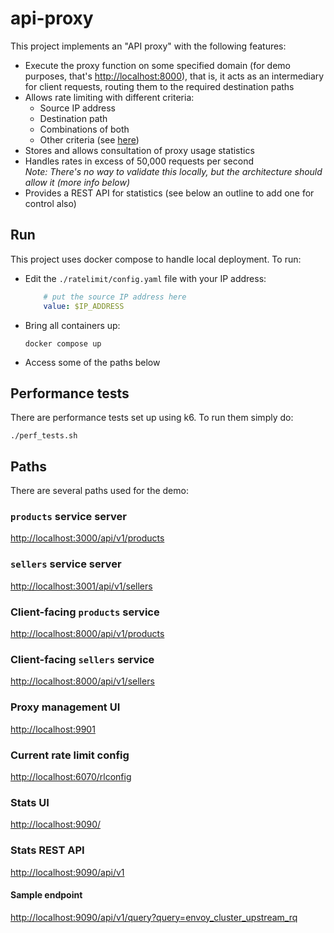 # api-proxy

This project implements an "API proxy" with the following features:

- Execute the proxy function on some specified domain (for demo purposes,
  that's [http://localhost:8000](http://localhost:8000)), that is, it acts as an intermediary for client requests,
  routing them to the required destination paths
- Allows rate limiting with different criteria:
    - Source IP address
    - Destination path
    - Combinations of both
    - Other criteria (see [here](https://github.com/envoyproxy/ratelimit))
- Stores and allows consultation of proxy usage statistics
- Handles rates in excess of 50,000 requests per second  
  _Note: There's no way to validate this locally, but the architecture should allow it (more info below)_
- Provides a REST API for statistics (see below an outline to add one for control also)

## Run

This project uses docker compose to handle local deployment.
To run:

- Edit the `./ratelimit/config.yaml` file with your IP address:

    ```yaml
        # put the source IP address here
        value: $IP_ADDRESS
    ```

- Bring all containers up:

    ```shell
    docker compose up
    ```

- Access some of the paths below

## Performance tests

There are performance tests set up using k6.
To run them simply do:

```shell
./perf_tests.sh
```

## Paths

There are several paths used for the demo:

### `products` service server

[http://localhost:3000/api/v1/products](http://localhost:3000/api/v1/products)

### `sellers` service server

[http://localhost:3001/api/v1/sellers](http://localhost:3000/api/v1/sellers)

### Client-facing `products` service

[http://localhost:8000/api/v1/products](http://localhost:8000/api/v1/products)

### Client-facing `sellers` service

[http://localhost:8000/api/v1/sellers](http://localhost:8000/api/v1/sellers)

### Proxy management UI

[http://localhost:9901](http://localhost:9901)

### Current rate limit config

[http://localhost:6070/rlconfig](http://localhost:6070/rlconfig)

### Stats UI

[http://localhost:9090/](http://localhost:9090/)

### Stats REST API

[http://localhost:9090/api/v1](http://localhost:9090/api/v1)

#### Sample endpoint

[http://localhost:9090/api/v1/query?query=envoy_cluster_upstream_rq](http://localhost:9090/api/v1/query?query=envoy_cluster_upstream_rq)